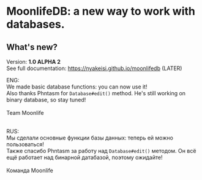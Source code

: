 # MoonlifeDB: a new way to work with databases.

## What's new?

Version: **1.0 ALPHA 2** <br />
See full documentation: https://nyakeisi.github.io/moonlifedb (LATER) <br />

ENG:<br />
We made basic database functions: you can now use it!<br />
Also thanks Phntasm for `Database#edit()` method. He's still working on binary database, so stay tuned!<br /><br />
Team Moonlife<br /><br />

RUS:<br />
Мы сделали основные функции базы данных: теперь ей можно пользоваться!<br />
Также спасибо Phntasm за работу над `Database#edit()` методом. Он всё ещё работает над бинарной датабазой, поэтому ожидайте!<br /><br />
Команда Moonlife<br /><br />

